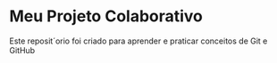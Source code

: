 # Meu Projeto Colaborativo
Este reposit´orio foi criado para aprender e praticar conceitos de Git e GitHub
